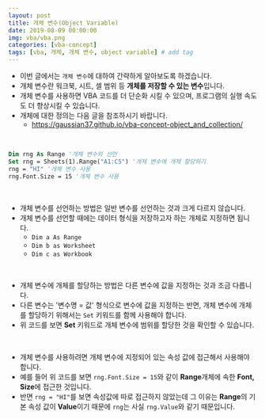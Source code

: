 ```yaml
---
layout: post
title: 개체 변수(Object Variable)
date: 2019-08-09 00:00:00
img: vba/vba.png
categories: [vba-concept] 
tags: [vba, 개체, 개체 변수, object variable] # add tag
---
```


- 이번 글에서는 `개체 변수`에 대하여 간략하게 알아보도록 하겠습니다.
- 개체 변수란 워크북, 시트, 셀 범위 등 **개체를 저장할 수 있는 변수**입니다. 
- 개체 변수를 사용하면 VBA 코드를 더 단순화 시킬 수 있으며, 프로그램의 실행 속도도 더 향상시킬 수 있습니다.
- 개체에 대한 정의는 다음 글을 참조하시기 바랍니다.
    - https://gaussian37.github.io/vba-concept-object_and_collection/

<br>

```vb
Dim rng As Range '개체 변수의 선언
Set rng = Sheets(1).Range("A1:C5") '개체 변수에 개체 할당하기
rng = "HI" '개체 변수 사용
rng.Font.Size = 15 '개체 변수 사용
```

<br>

- 개체 변수를 선언하는 방법은 일반 변수를 선언하는 것과 크게 다르지 않습니다.
- 개체 변수를 선언할 때에는 데이터 형식을 저장하고자 하는 개체로 지정하면 됩니다.
    - `Dim a As Range`
    - `Dim b as Worksheet`
    - `Dim c as Workbook`

<br>

- 개체 변수에 개체를 할당하는 방법은 다른 변수에 값을 지정하는 것과 조금 다릅니다.
- 다른 변수는 '변수명 = 값' 형식으로 변수에 값을 지정하는 반면, 개체 변수에 개체를 할당하기 위해서는 `Set` 키워드를 함께 사용해야 합니다.
- 위 코드를 보면 **Set** 키워드로 개체 변수에 범위를 할당한 것을 확인할 수 있습니다.

<br>

- 개체 변수를 사용하려면 개체 변수에 지정되어 있는 속성 값에 접근해서 사용해야 합니다.
- 예를 들어 위 코드를 보면 `rng.Font.Size = 15`와 같이 **Range**개체에 속한 **Font, Size**에 접근한 것입니다.
- 반면 `rng = "HI"`를 보면 속성값에 따로 접근하지 않았는데 그 이유는 **Range**의 기본 속성 값이 **Value**이기 때문에 `rng`는 사실 `rng.Value`와 같기 때문입니다.


